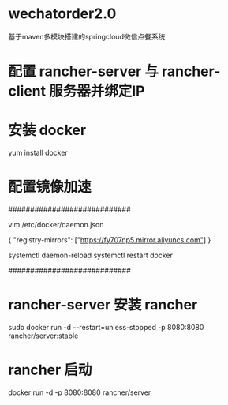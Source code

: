 # wechatorder2.0
基于maven多模块搭建的springcloud微信点餐系统

# 配置 rancher-server 与 rancher-client 服务器并绑定IP

# 安装 docker
yum install docker

# 配置镜像加速
############################

vim /etc/docker/daemon.json

{
  "registry-mirrors": ["https://fy707np5.mirror.aliyuncs.com"]
}

systemctl daemon-reload
systemctl restart docker


############################


# rancher-server 安装 rancher
sudo docker run -d --restart=unless-stopped -p 8080:8080 rancher/server:stable

# rancher 启动
docker run -d -p 8080:8080 rancher/server
